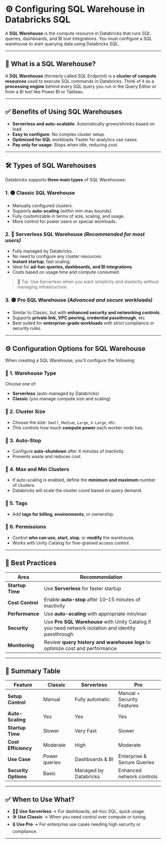 # ⚙️ Configuring SQL Warehouse in Databricks SQL

A **SQL Warehouse** is the compute resource in Databricks that runs SQL queries, dashboards, and BI tool integrations. You must configure a SQL warehouse to start querying data using Databricks SQL.

---

## 🔧 What is a SQL Warehouse?

A **SQL Warehouse** (formerly called SQL Endpoint) is a **cluster of compute resources** used to execute SQL commands in Databricks. Think of it as a **processing engine** behind every SQL query you run in the Query Editor or from a BI tool like Power BI or Tableau.

---

## ✅ Benefits of Using SQL Warehouses

- **Serverless and auto-scalable**: Automatically grows/shrinks based on load.
- **Easy to configure**: No complex cluster setup.
- **Optimized for SQL** workloads: Faster for analytics use cases.
- **Pay only for usage**: Stops when idle, reducing cost.

---

## 🛠️ Types of SQL Warehouses

Databricks supports **three main types** of SQL Warehouses:

### 1. 🟢 Classic SQL Warehouse
- Manually configured clusters.
- Supports **auto-scaling** (within min-max bounds).
- Fully customizable in terms of size, scaling, and usage.
- More control for power users or special workloads.

### 2. 🔵 Serverless SQL Warehouse *(Recommended for most users)*
- Fully managed by Databricks.
- No need to configure any cluster resources.
- **Instant startup**, fast scaling.
- Ideal for **ad-hoc queries, dashboards, and BI integrations**.
- Costs based on usage time and compute consumed.

> 🧠 Tip: Use Serverless when you want simplicity and elasticity without managing infrastructure.

### 3. 🟡 Pro SQL Warehouse *(Advanced and secure workloads)*
- Similar to Classic, but with **enhanced security and networking controls**.
- Supports **private link, VPC peering, credential passthrough**, etc.
- Best suited for **enterprise-grade workloads** with strict compliance or security rules.

---

## ⚙️ Configuration Options for SQL Warehouse

When creating a SQL Warehouse, you’ll configure the following:

### 🔹 1. Warehouse Type
Choose one of:
- **Serverless** (auto-managed by Databricks)
- **Classic** (you manage compute size and scaling)

### 🔹 2. Cluster Size
- Choose the size: `Small`, `Medium`, `Large`, `X-Large`, etc.
- This controls how much **compute power** each worker node has.

### 🔹 3. Auto-Stop
- Configure **auto-shutdown** after X minutes of inactivity.
- Prevents waste and reduces cost.

### 🔹 4. Max and Min Clusters
- If auto-scaling is enabled, define the **minimum and maximum** number of clusters.
- Databricks will scale the cluster count based on query demand.

### 🔹 5. Tags
- Add **tags for billing, environments**, or ownership.

### 🔹 6. Permissions
- Control **who can use, start, stop**, or **modify** the warehouse.
- Works with Unity Catalog for fine-grained access control.

---

## 🧠 Best Practices

| Area             | Recommendation |
|------------------|----------------|
| **Startup Time** | Use **Serverless** for faster startup |
| **Cost Control** | Enable **auto-stop** after 10–15 minutes of inactivity |
| **Performance**  | Use **auto-scaling** with appropriate min/max |
| **Security**     | Use **Pro SQL Warehouse** with Unity Catalog if you need network isolation and identity passthrough |
| **Monitoring**   | Review **query history and warehouse logs** to optimize cost and performance |

---

## 📌 Summary Table

| Feature               | Classic             | Serverless           | Pro                          |
|------------------------|---------------------|-----------------------|------------------------------|
| **Setup Control**      | Manual               | Fully automatic       | Manual + Security Features   |
| **Auto-Scaling**       | Yes                  | Yes                   | Yes                          |
| **Startup Time**       | Slower               | Very Fast             | Slower                       |
| **Cost Efficiency**    | Moderate             | High                  | Moderate                     |
| **Use Case**           | Power queries        | Dashboards & BI       | Enterprise & Secure Queries  |
| **Security Options**   | Basic                | Managed by Databricks | Enhanced network controls    |

---

## ✅ When to Use What?

- 🧑‍💻 **Use Serverless** → For dashboards, ad-hoc SQL, quick usage.
- 🛠 **Use Classic** → When you need control over compute or tuning.
- 🔒 **Use Pro** → For enterprise use cases needing high security or compliance.

---

